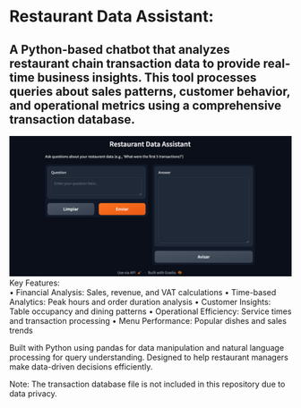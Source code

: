 # Restaurant Data Assistant: 
## A Python-based chatbot that analyzes restaurant chain transaction data to provide real-time business insights. This tool processes queries about sales patterns, customer behavior, and operational metrics using a comprehensive transaction database.<br>
![Restaurant Assistant Bot](assets/bot.png)
Key Features:<br>
• Financial Analysis: Sales, revenue, and VAT calculations
• Time-based Analytics: Peak hours and order duration analysis
• Customer Insights: Table occupancy and dining patterns
• Operational Efficiency: Service times and transaction processing
• Menu Performance: Popular dishes and sales trends

Built with Python using pandas for data manipulation and natural language processing for query understanding. Designed to help restaurant managers make data-driven decisions efficiently.

Note: The transaction database file is not included in this repository due to data privacy.
